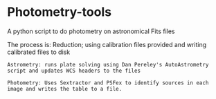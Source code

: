 # Photometry-tools

A python script to do photometry on astronomical Fits files

The process is:
	Reduction; using calibration files provided and writing calibrated files to disk
	
	Astrometry: runs plate solving using Dan Pereley's AutoAstrometry script and updates WCS headers to the files

	Photometry: Uses Sextractor and PSFex to identify sources in each image and writes the table to a file.

